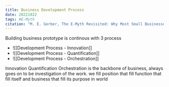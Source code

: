 ```yaml
---
title: Business Development Process
date: 20221022
tags: #E-Myth
citation: "M. E. Gerber, The E-Myth Revisited: Why Most Small Businesses Don’t Work and What to Do About It. Harper Collins, 2009."
---
```

Building business prototype is continous with 3 process
- ![[Development Process - Innovation]] 
- ![[Development Process - Quantification]]
- ![[Development Process - Orchestration]] 

Innovation Quantification Orchestration is the backbone of business, always goes on to be investigation of the work.
we fill position that fill function that fill itself and business that fill its purpose in world